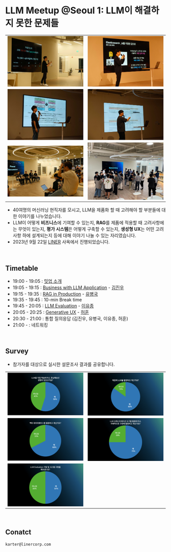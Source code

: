 # LLM Meetup @Seoul 1: LLM이 해결하지 못한 문제들

|                            |                            |
| -------------------------- | -------------------------- |
| ![](/Seoul/1/assets/1.jpg) | ![](/Seoul/1/assets/2.jpg) |
| ![](/Seoul/1/assets/3.jpg) | ![](/Seoul/1/assets/4.jpg) |
| ![](/Seoul/1/assets/5.jpg) | ![](/Seoul/1/assets/6.jpg) |

- 40여명의 머신러닝 현직자를 모시고, LLM을 제품화 할 때 고려해야 할 부분들에 대한 이야기를 나누었습니다.
- LLM이 어떻게 **비즈니스**에 기여할 수 있는지, **RAG**를 제품에 적용할 때 고려사항에는 무엇이 있는지, **평가 시스템**은 어떻게 구축할 수 있는지, **생성형 UX**는 어떤 고려사항 하에 설계되는지 등에 대해 이야기 나눌 수 있는 자리였습니다.
- 2023년 9월 22일 [LINER](https://getliner.com/en) 사옥에서 진행되었습니다.

<br>

## Timetable

- 19:00 - 19:05 : [밋업 소개](/Seoul/1/0-llm-meetup.pdf)
- 19:05 - 19:15 : [Business with LLM Application](/Seoul/1/1-why-llm-will-change-the-business.pdf) - [김진우](https://www.linkedin.com/in/jinukim/)
- 19:15 - 19:35 : [RAG in Production](/Seoul/1/2-rag-in-production.pdf) - [유병국](https://www.linkedin.com/in/byungguk-yoo/)
- 19:35 - 19:45 : 10-min Break time
- 19:45 - 20:05 : [LLM Evaluation](/Seoul/1/3-llm-in-production-evaluation.pdf) - [이유종](https://www.linkedin.com/in/yujong1ee/)
- 20:05 - 20:25 : [Generative UX](/Seoul/1/4-generative-ux-in-llm-application.pdf) - [허훈](https://www.linkedin.com/in/huffonism/)
- 20:30 - 21:00 : 통합 질의응답 (김진우, 유병국, 이유종, 허훈)
- 21:00 - : 네트워킹

<br>

## Survey

- 참가자를 대상으로 실시한 설문조사 결과를 공유합니다.

|                                   |                                   |
| --------------------------------- | --------------------------------- |
| ![](/Seoul/1/assets/survey-1.png) | ![](/Seoul/1/assets/survey-2.png) |
| ![](/Seoul/1/assets/survey-3.png) | ![](/Seoul/1/assets/survey-4.png) |
| ![](/Seoul/1/assets/survey-5.png) |                                   |

<br>

## Conatct

```
karter@linercorp.com
```
